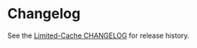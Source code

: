 # Changelog

See the [Limited-Cache CHANGELOG](./packages/limited-cache/CHANGELOG.md) for release history.
